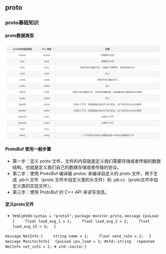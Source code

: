 ## proto
### proto基础知识
#### proto数据类型
![Alt text](pic/image1.png)
#### ProtoBuf 使用一般步骤
- 第一步：定义 proto 文件，文件的内容就是定义我们需要存储或者传输的数据结构，也就是定义我们自己的数据存储或者传输的协议。
- 第二步：使用 ProtoBuf 编译器 protoc 来编译自定义的 proto 文件，用于生成 .pb.h 文件（proto 文件中自定义类的头文件）和 .pb.cc（proto文件中自定义类的实现文件）。
- 第三步：使用 ProtoBuf 的 C++ API 来读写消息。
#### 定义proto文件
- test.proto
```syntax = "proto3";```
```package monitor.proto;```
```message CpuLoad {```
```    float load_avg_1 = 1;```
```    float load_avg_3 = 2;```
```    float load_avg_15 = 3;```
```  }```
  
```message NetInfo {```
```    string name = 1;```
```    float send_rate = 2;```
```  }```
``` message MonitorInfo{```
```  CpuLoad cpu_load = 1; #std::string```
```  repeated NetInfo net_info = 2; # std::vector```
```}```
